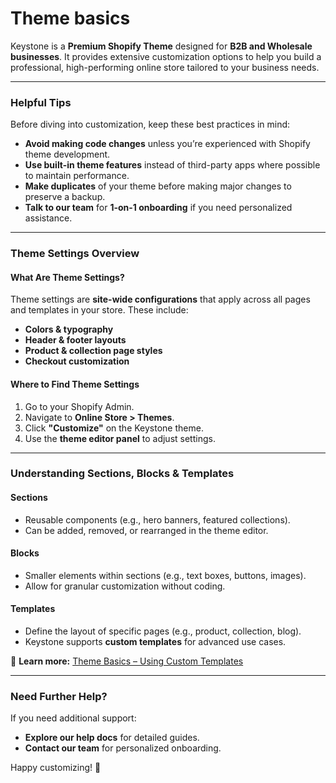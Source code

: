# Theme basics

Keystone is a **Premium Shopify Theme** designed for **B2B and Wholesale businesses**. It provides extensive customization options to help you build a professional, high-performing online store tailored to your business needs.

***

### **Helpful Tips**

Before diving into customization, keep these best practices in mind:

* **Avoid making code changes** unless you’re experienced with Shopify theme development.
* **Use built-in theme features** instead of third-party apps where possible to maintain performance.
* **Make duplicates** of your theme before making major changes to preserve a backup.
* **Talk to our team** for **1-on-1 onboarding** if you need personalized assistance.

***

### **Theme Settings Overview**

#### **What Are Theme Settings?**

Theme settings are **site-wide configurations** that apply across all pages and templates in your store. These include:

* **Colors & typography**
* **Header & footer layouts**
* **Product & collection page styles**
* **Checkout customization**

#### **Where to Find Theme Settings**

1. Go to your Shopify Admin.
2. Navigate to **Online Store > Themes**.
3. Click **"Customize"** on the Keystone theme.
4. Use the **theme editor panel** to adjust settings.

***

### **Understanding Sections, Blocks & Templates**

#### **Sections**

* Reusable components (e.g., hero banners, featured collections).
* Can be added, removed, or rearranged in the theme editor.

#### **Blocks**

* Smaller elements within sections (e.g., text boxes, buttons, images).
* Allow for granular customization without coding.

#### **Templates**

* Define the layout of specific pages (e.g., product, collection, blog).
* Keystone supports **custom templates** for advanced use cases.

📌 **Learn more:** [Theme Basics – Using Custom Templates](https://help.brickspacelab.com/theme-basics/use-custom-templates)

***

### **Need Further Help?**

If you need additional support:

* **Explore our help docs** for detailed guides.
* **Contact our team** for personalized onboarding.

Happy customizing! 🚀
